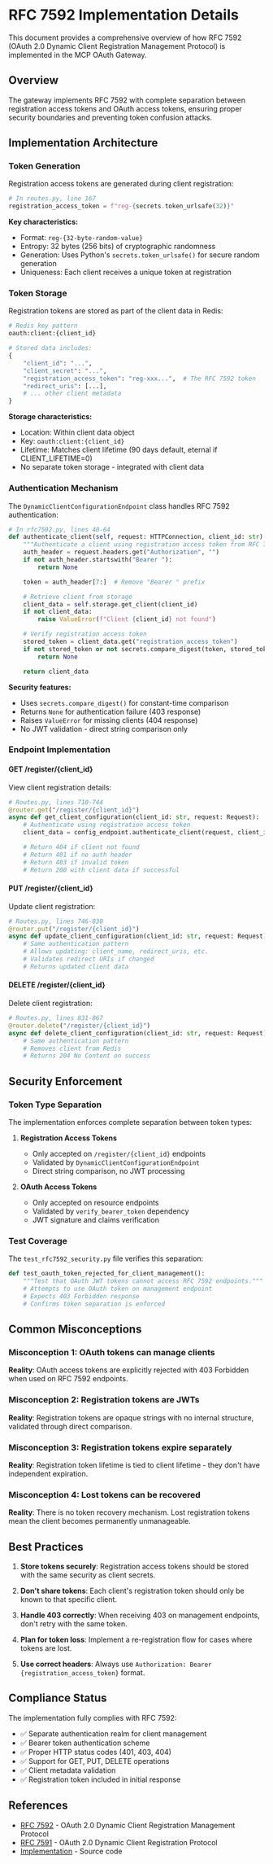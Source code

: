 # RFC 7592 Implementation Details

This document provides a comprehensive overview of how RFC 7592 (OAuth 2.0 Dynamic Client Registration Management Protocol) is implemented in the MCP OAuth Gateway.

## Overview

The gateway implements RFC 7592 with complete separation between registration access tokens and OAuth access tokens, ensuring proper security boundaries and preventing token confusion attacks.

## Implementation Architecture

### Token Generation

Registration access tokens are generated during client registration:

```python
# In routes.py, line 167
registration_access_token = f"reg-{secrets.token_urlsafe(32)}"
```

**Key characteristics:**
- Format: `reg-{32-byte-random-value}`
- Entropy: 32 bytes (256 bits) of cryptographic randomness
- Generation: Uses Python's `secrets.token_urlsafe()` for secure random generation
- Uniqueness: Each client receives a unique token at registration

### Token Storage

Registration tokens are stored as part of the client data in Redis:

```python
# Redis key pattern
oauth:client:{client_id}

# Stored data includes:
{
    "client_id": "...",
    "client_secret": "...",
    "registration_access_token": "reg-xxx...",  # The RFC 7592 token
    "redirect_uris": [...],
    # ... other client metadata
}
```

**Storage characteristics:**
- Location: Within client data object
- Key: `oauth:client:{client_id}`
- Lifetime: Matches client lifetime (90 days default, eternal if CLIENT_LIFETIME=0)
- No separate token storage - integrated with client data

### Authentication Mechanism

The `DynamicClientConfigurationEndpoint` class handles RFC 7592 authentication:

```python
# In rfc7592.py, lines 40-64
def authenticate_client(self, request: HTTPConnection, client_id: str) -> Optional[Dict[str, Any]]:
    """Authenticate a client using registration access token from RFC 7592."""
    auth_header = request.headers.get("Authorization", "")
    if not auth_header.startswith("Bearer "):
        return None

    token = auth_header[7:]  # Remove "Bearer " prefix

    # Retrieve client from storage
    client_data = self.storage.get_client(client_id)
    if not client_data:
        raise ValueError(f"Client {client_id} not found")

    # Verify registration access token
    stored_token = client_data.get("registration_access_token")
    if not stored_token or not secrets.compare_digest(token, stored_token):
        return None

    return client_data
```

**Security features:**
- Uses `secrets.compare_digest()` for constant-time comparison
- Returns `None` for authentication failure (403 response)
- Raises `ValueError` for missing clients (404 response)
- No JWT validation - direct string comparison only

### Endpoint Implementation

#### GET /register/{client_id}

View client registration details:

```python
# Routes.py, lines 710-744
@router.get("/register/{client_id}")
async def get_client_configuration(client_id: str, request: Request):
    # Authenticate using registration access token
    client_data = config_endpoint.authenticate_client(request, client_id)

    # Return 404 if client not found
    # Return 401 if no auth header
    # Return 403 if invalid token
    # Return 200 with client data if successful
```

#### PUT /register/{client_id}

Update client registration:

```python
# Routes.py, lines 746-830
@router.put("/register/{client_id}")
async def update_client_configuration(client_id: str, request: Request):
    # Same authentication pattern
    # Allows updating: client_name, redirect_uris, etc.
    # Validates redirect URIs if changed
    # Returns updated client data
```

#### DELETE /register/{client_id}

Delete client registration:

```python
# Routes.py, lines 831-867
@router.delete("/register/{client_id}")
async def delete_client_configuration(client_id: str, request: Request):
    # Same authentication pattern
    # Removes client from Redis
    # Returns 204 No Content on success
```

## Security Enforcement

### Token Type Separation

The implementation enforces complete separation between token types:

1. **Registration Access Tokens**
   - Only accepted on `/register/{client_id}` endpoints
   - Validated by `DynamicClientConfigurationEndpoint`
   - Direct string comparison, no JWT processing

2. **OAuth Access Tokens**
   - Only accepted on resource endpoints
   - Validated by `verify_bearer_token` dependency
   - JWT signature and claims verification

### Test Coverage

The `test_rfc7592_security.py` file verifies this separation:

```python
def test_oauth_token_rejected_for_client_management():
    """Test that OAuth JWT tokens cannot access RFC 7592 endpoints."""
    # Attempts to use OAuth token on management endpoint
    # Expects 403 Forbidden response
    # Confirms token separation is enforced
```

## Common Misconceptions

### Misconception 1: OAuth tokens can manage clients

**Reality**: OAuth access tokens are explicitly rejected with 403 Forbidden when used on RFC 7592 endpoints.

### Misconception 2: Registration tokens are JWTs

**Reality**: Registration tokens are opaque strings with no internal structure, validated through direct comparison.

### Misconception 3: Registration tokens expire separately

**Reality**: Registration token lifetime is tied to client lifetime - they don't have independent expiration.

### Misconception 4: Lost tokens can be recovered

**Reality**: There is no token recovery mechanism. Lost registration tokens mean the client becomes permanently unmanageable.

## Best Practices

1. **Store tokens securely**: Registration access tokens should be stored with the same security as client secrets.

2. **Don't share tokens**: Each client's registration token should only be known to that specific client.

3. **Handle 403 correctly**: When receiving 403 on management endpoints, don't retry with the same token.

4. **Plan for token loss**: Implement a re-registration flow for cases where tokens are lost.

5. **Use correct headers**: Always use `Authorization: Bearer {registration_access_token}` format.

## Compliance Status

The implementation fully complies with RFC 7592:

- ✅ Separate authentication realm for client management
- ✅ Bearer token authentication scheme
- ✅ Proper HTTP status codes (401, 403, 404)
- ✅ Support for GET, PUT, DELETE operations
- ✅ Client metadata validation
- ✅ Registration token included in initial response

## References

- [RFC 7592](https://tools.ietf.org/html/rfc7592) - OAuth 2.0 Dynamic Client Registration Management Protocol
- [RFC 7591](https://tools.ietf.org/html/rfc7591) - OAuth 2.0 Dynamic Client Registration Protocol
- [Implementation](https://github.com/atrawog/mcp-oauth-gateway) - Source code
